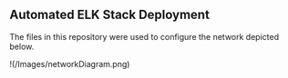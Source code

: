 ## Automated ELK Stack Deployment

The files in this repository were used to configure the network depicted below.

!(/Images/networkDiagram.png)
